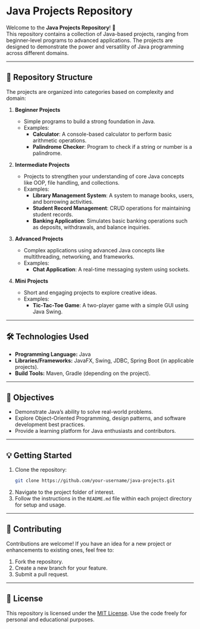 # Java Projects Repository

Welcome to the **Java Projects Repository**! 🌟  
This repository contains a collection of Java-based projects, ranging from beginner-level programs to advanced applications. The projects are designed to demonstrate the power and versatility of Java programming across different domains.

---

## 📂 **Repository Structure**

The projects are organized into categories based on complexity and domain:

1. **Beginner Projects**  
   - Simple programs to build a strong foundation in Java.  
   - Examples:  
     - **Calculator**: A console-based calculator to perform basic arithmetic operations.  
     - **Palindrome Checker**: Program to check if a string or number is a palindrome.

2. **Intermediate Projects**  
   - Projects to strengthen your understanding of core Java concepts like OOP, file handling, and collections.  
   - Examples:  
     - **Library Management System**: A system to manage books, users, and borrowing activities.  
     - **Student Record Management**: CRUD operations for maintaining student records.  
     - **Banking Application**: Simulates basic banking operations such as deposits, withdrawals, and balance inquiries.

3. **Advanced Projects**  
   - Complex applications using advanced Java concepts like multithreading, networking, and frameworks.  
   - Examples:  
     - **Chat Application**: A real-time messaging system using sockets.  

4. **Mini Projects**  
   - Short and engaging projects to explore creative ideas.  
   - Examples:  
     - **Tic-Tac-Toe Game**: A two-player game with a simple GUI using Java Swing.  
    
---

## 🛠️ **Technologies Used**

- **Programming Language:** Java  
- **Libraries/Frameworks:** JavaFX, Swing, JDBC, Spring Boot (in applicable projects).  
- **Build Tools:** Maven, Gradle (depending on the project).  

---

## 🎯 **Objectives**

- Demonstrate Java’s ability to solve real-world problems.
- Explore Object-Oriented Programming, design patterns, and software development best practices.
- Provide a learning platform for Java enthusiasts and contributors.

---

## 💡 **Getting Started**

1. Clone the repository:  
   ```bash
   git clone https://github.com/your-username/java-projects.git
   ```
2. Navigate to the project folder of interest.
3. Follow the instructions in the `README.md` file within each project directory for setup and usage.

---

## 🤝 **Contributing**

Contributions are welcome! If you have an idea for a new project or enhancements to existing ones, feel free to:  
1. Fork the repository.  
2. Create a new branch for your feature.  
3. Submit a pull request.  

---

## 📄 **License**

This repository is licensed under the [MIT License](LICENSE). Use the code freely for personal and educational purposes.

